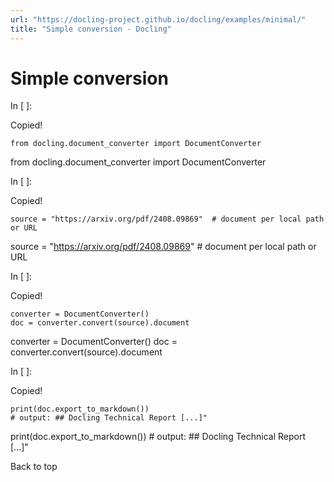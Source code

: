 ```yaml
---
url: "https://docling-project.github.io/docling/examples/minimal/"
title: "Simple conversion - Docling"
---
```


# Simple conversion

In \[ \]:

Copied!

```
from docling.document_converter import DocumentConverter

```

from docling.document\_converter import DocumentConverter

In \[ \]:

Copied!

```
source = "https://arxiv.org/pdf/2408.09869"  # document per local path or URL

```

source = "https://arxiv.org/pdf/2408.09869" # document per local path or URL

In \[ \]:

Copied!

```
converter = DocumentConverter()
doc = converter.convert(source).document

```

converter = DocumentConverter()
doc = converter.convert(source).document

In \[ \]:

Copied!

```
print(doc.export_to_markdown())
# output: ## Docling Technical Report [...]"

```

print(doc.export\_to\_markdown())
\# output: ## Docling Technical Report \[...\]"

Back to top